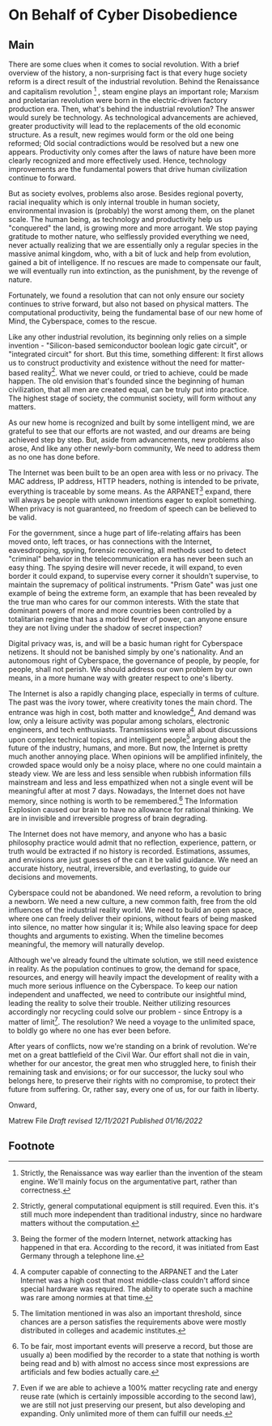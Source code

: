 # On Behalf of Cyber Disobedience
## Main
There are some clues when it comes to social revolution. With a brief overview of the history, a non-surprising fact is that every huge society reform is a direct result of the industrial revolution. Behind the Renaissance and capitalism revolution [^1] , steam engine plays an important role; Marxism and proletarian revolution were born in the electric-driven factory production era. Then, what's behind the industrial revolution? The answer would surely be technology. As technological advancements are achieved, greater productivity will lead to the replacements of the old economic structure. As a result, new regimes would form or the old one being reformed; Old social contradictions would be resolved but a new one appears. Productivity only comes after the laws of nature have been more clearly recognized and more effectively used. Hence, technology improvements are the fundamental powers that drive human civilization continue to forward.

But as society evolves, problems also arose. Besides regional poverty, racial inequality which is only internal trouble in human society, environmental invasion is (probably) the worst among them, on the planet scale. The human being, as technology and productivity help us "conquered" the land, is growing more and more arrogant. We stop paying gratitude to mother nature, who selflessly provided everything we need, never actually realizing that we are essentially only a regular species in the massive animal kingdom, who, with a bit of luck and help from evolution, gained a bit of intelligence. If no rescues are made to compensate our fault, we will eventually run into extinction, as the punishment, by the revenge of nature.

Fortunately, we found a resolution that can not only ensure our society continues to strive forward, but also not based on physical matters. The computational productivity, being the fundamental base of our new home of Mind, the Cyberspace, comes to the rescue.

Like any other industrial revolution, its beginning only relies on a simple invention - "Silicon-based semiconductor boolean logic gate circuit", or "integrated circuit" for short. But this time, something different: It first allows us to construct productivity and existence without the need for matter-based reality[^2]. What we never could, or tried to achieve, could be made happen. The old envision that's founded since the beginning of human civilization, that all men are created equal, can be truly put into practice. The highest stage of society, the communist society, will form without any matters. 

As our new home is recognized and built by some intelligent mind, we are grateful to see that our efforts are not wasted, and our dreams are being achieved step by step. But, aside from advancements, new problems also arose, And like any other newly-born community, We need to address them as no one has done before.

The Internet was been built to be an open area with less or no privacy. The MAC address, IP address, HTTP headers, nothing is intended to be private, everything is traceable by some means. As the ARPANET[^3] expand, there will always be people with unknown intentions eager to exploit something. When privacy is not guaranteed, no freedom of speech can be believed to be valid.

For the government, since a huge part of life-relating affairs has been moved onto, left traces, or has connections with the Internet, eavesdropping, spying, forensic recovering, all methods used to detect "criminal" behavior in the telecommunication era has never been such an easy thing. The spying desire will never recede, it will expand, to even border it could expand, to supervise every corner it shouldn't supervise, to maintain the supremacy of political instruments. "Prism Gate" was just one example of being the extreme form, an example that has been revealed by the true man who cares for our common interests. With the state that dominant powers of more and more countries been controlled by a totalitarian regime that has a morbid fever of power, can anyone ensure they are not living under the shadow of secret inspection?

Digital privacy was, is, and will be a basic human right for Cyberspace netizens. It should not be banished simply by one's nationality. And an autonomous right of Cyberspace, the governance of people, by people, for people, shall not perish. We should address our own problem by our own means, in a more humane way with greater respect to one's liberty.

The Internet is also a rapidly changing place, especially in terms of culture. The past was the ivory tower, where creativity tones the main chord. The entrance was high in cost, both matter and knowledge[^4], And demand was low, only a leisure activity was popular among scholars, electronic engineers, and tech enthusiasts. Transmissions were all about discussions upon complex technical topics, and intelligent people[^5] arguing about the future of the industry, humans, and more. But now, the Internet is pretty much another annoying place. When opinions will be amplified infinitely, the crowded space would only be a noisy place, where no one could maintain a steady view. We are less and less sensible when rubbish information fills mainstream and less and less empathized when not a single event will be meaningful after at most 7 days. Nowadays, the Internet does not have memory, since nothing is worth to be remembered.[^6] The Information Explosion caused our brain to have no allowance for rational thinking. We are in invisible and irreversible progress of brain degrading.

The Internet does not have memory, and anyone who has a basic philosophy practice would admit that no reflection, experience, pattern, or truth would be extracted if no history is recorded. Estimations, assumes, and envisions are just guesses of the can it be valid guidance. We need an accurate history, neutral, irreversible, and everlasting, to guide our decisions and movements.

Cyberspace could not be abandoned. We need reform, a revolution to bring a newborn. We need a new culture, a new common faith, free from the old influences of the industrial reality world. We need to build an open space, where one can freely deliver their opinions, without fears of being masked into silence, no matter how singular it is; While also leaving space for deep thoughts and arguments to existing. When the timeline becomes meaningful, the memory will naturally develop.

Although we've already found the ultimate solution, we still need existence in reality. As the population continues to grow, the demand for space, resources, and energy will heavily impact the development of reality with a much more serious influence on the Cyberspace. To keep our nation independent and unaffected, we need to contribute our insightful mind, leading the reality to solve their trouble. Neither utilizing resources accordingly nor recycling could solve our problem - since Entropy is a matter of limit[^7]. The resolution? We need a voyage to the unlimited space, to boldly go where no one has ever been before.

After years of conflicts, now we're standing on a brink of revolution. We're met on a great battlefield of the Civil War. Our effort shall not die in vain, whether for our ancestor, the great men who struggled here, to finish their remaining task and envisions; or for our successor, the lucky soul who belongs here, to preserve their rights with no compromise, to protect their future from suffering. Or, rather say, every one of us, for our faith in liberty.

Onward,

Matrew File
*Draft revised 12/11/2021*
*Published 01/16/2022*

## Footnote

[^1]: Strictly, the Renaissance was way earlier than the invention of the steam engine. We'll mainly focus on the argumentative part, rather than correctness.

[^2]: Strictly, general computational equipment is still required. Even this. it's still much more independent than traditional industry, since no hardware matters without the computation.

[^3]: Being the former of the modern Internet, network attacking has happened in that era. According to the record, it was initiated from East Germany through a telephone line.

[^4]: A computer capable of connecting to the ARPANET and the Later Internet was a high cost that most middle-class couldn't afford since special hardware was required. The ability to operate such a machine was rare among normies at that time.

[^5]: The limitation mentioned in [^4] was also an important threshold, since chances are a person satisfies the requirements above were mostly distributed in colleges and academic institutes.

[^6]: To be fair, most important events will preserve a record, but those are usually a) been modified by the recorder to a state that nothing is worth being read and b) with almost no access since most expressions are artificials and few bodies actually care.

[^7]: Even if we are able to achieve a 100% matter recycling rate and energy reuse rate (which is certainly impossible according to the second law), we are still not just preserving our present, but also developing and expanding. Only unlimited more of them can fulfill our needs.
